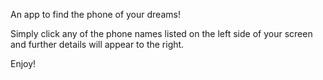 An app to find the phone of your dreams!

Simply click any of the phone names listed on the left side of your screen and further details will appear to the right.

Enjoy!